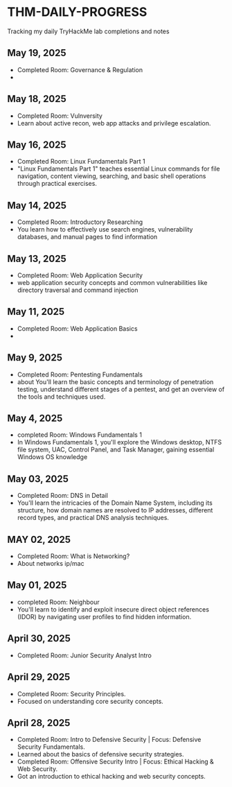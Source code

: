 # THM-DAILY-PROGRESS
Tracking my daily TryHackMe lab completions and notes

## May 19, 2025
* Completed Room: Governance & Regulation
* 

## May 18, 2025
* Completed Room: Vulnversity
* Learn about active recon, web app attacks and privilege escalation.

## May 16, 2025
* Completed Room: Linux Fundamentals Part 1
* "Linux Fundamentals Part 1" teaches essential Linux commands for file navigation, content viewing, searching, and basic shell operations through practical exercises.

## May 14, 2025
* Completed Room: Introductory Researching
*  You learn how to effectively use search engines, vulnerability databases, and manual pages to find information

## May 13, 2025
* Completed Room: Web Application Security
*  web application security concepts and common vulnerabilities like directory traversal and command injection

## May 11, 2025
* Completed Room:  Web Application Basics
* 

## May 9, 2025 
* Completed Room: Pentesting Fundamentals
* about You'll learn the basic concepts and terminology of penetration testing, understand different stages of a pentest, and get an overview of the tools and techniques used.
  

## May 4, 2025
* completed Room: Windows Fundamentals 1
* In Windows Fundamentals 1, you'll explore the Windows desktop, NTFS file system, UAC, Control Panel, and Task Manager, gaining essential Windows OS knowledge

## May 03, 2025
* Completed Room: DNS in Detail
* You'll learn the intricacies of the Domain Name System, including its structure, how domain names are resolved to IP addresses, different record types, and practical DNS analysis techniques.

## MAY 02, 2025
* Completed Room: What is Networking?
* About networks ip/mac 

## May 01, 2025
* completed Room: Neighbour
* You'll learn to identify and exploit insecure direct object references (IDOR) by navigating user profiles to find hidden information.

## April 30, 2025
* Completed Room:  Junior Security Analyst Intro 

## April 29, 2025
* Completed Room: Security Principles.
* Focused on understanding core security concepts.

## April 28, 2025
* Completed Room: Intro to Defensive Security | Focus: Defensive Security Fundamentals.
* Learned about the basics of defensive security strategies.
* Completed Room: Offensive Security Intro | Focus: Ethical Hacking & Web Security.
* Got an introduction to ethical hacking and web security concepts.
